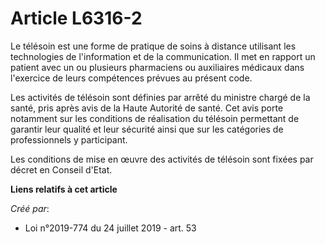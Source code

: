 # Article L6316-2

Le télésoin est une forme de pratique de soins à distance utilisant les technologies de l'information et de la communication.
Il met en rapport un patient avec un ou plusieurs pharmaciens ou auxiliaires médicaux dans l'exercice de leurs compétences
prévues au présent code.

Les activités de télésoin sont définies par arrêté du ministre chargé de la santé, pris après avis de la Haute Autorité de
santé. Cet avis porte notamment sur les conditions de réalisation du télésoin permettant de garantir leur qualité et leur
sécurité ainsi que sur les catégories de professionnels y participant.

Les conditions de mise en œuvre des activités de télésoin sont fixées par décret en Conseil d'Etat.

**Liens relatifs à cet article**

_Créé par_:

  - Loi n°2019-774 du 24 juillet 2019 - art. 53

